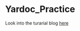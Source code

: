 # Yardoc_Practice

Look into the turarial blog [here](https://dev.to/erfankashani/yard-documentations-4cce-temp-slug-7022328?preview=ae5a7f6266d82c8ad63ab0e5349f039e4444c9b35443ab457ce2cea127b44d814413f580aea612965f7cb8844d680e8ebc16c02d2cd34eea81595ab6)
